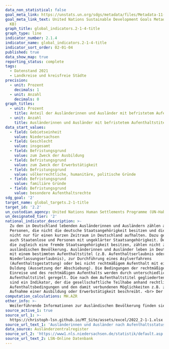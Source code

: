 ```yaml
---
data_non_statistical: false
goal_meta_link: https://unstats.un.org/sdgs/metadata/files/Metadata-11-01-01.pdf
goal_meta_link_text: United Nations Sustainable Development Goals Metadata (PDF 93.1
  KB)
graph_title: global_indicators.2-1-4-title
graph_type: line
indicator_number: 2.1.4
indicator_name: global_indicators.2-1-4-title
indicator_sort_order: 02-01-04
published: true
data_show_map: true
reporting_status: complete
tags:
  - Datenstand 2021
  - Landkreise und kreisfreie Städte
precision:
  - unit: Prozent
    decimals: 1
  - unit: Anzahl
    decimals: 0
graph_titles:
  - unit: Prozent
    title: Anteil der Ausländerinnen und Ausländer mit befristetem Aufenthaltstitel nach Grund der Befristung an allen Ausländerinnen und Ausländern (Prozent)
  - unit: Anzahl
    title: Ausländerinnen und Ausländer mit befristetem Aufenthaltstitel nach Grund der Befristung (Anzahl)
data_start_values:
  - field: Gebietseinheit
    value: Niedersachsen
  - field: Geschlecht
    value: insgesamt
  - field: Befristungsgrund
    value: zum Zweck der Ausbildung
  - field: Befristungsgrund
    value: zum Zweck der Erwerbstätigkeit
  - field: Befristungsgrund
    value: völkerrechtliche, humanitäre, politische Gründe
  - field: Befristungsgrund
    value: familiäre Gründe
  - field: Befristungsgrund
    value: besondere Aufenthaltsrechte
sdg_goal: '2'
target_name: global_targets.2-1-title
target_id: '2.2'
un_custodian_agency: United Nations Human Settlements Programme (UN-Habitat)
un_designated_tier: '2'
national_indicator_description: >-
  Zu den in Deutschland lebenden Ausländerinnen und Ausländern zählen alle
  Personen, die nicht die deutsche Staatsangehörigkeit besitzen und die sich
  nicht nur für einen kurzen Zeitraum in Deutschland aufhalten. Dazu gehören
  auch Staatenlose und Personen mit ungeklärter Staatsangehörigkeit. Deutsche,
  die zugleich eine fremde Staatsangehörigkeit besitzen, zählen nicht zur
  ausländischen Bevölkerung. Ausländerinnen und Ausländer leben in Deutschland
  mit einem bestimmten Aufenthaltstitel (z.B. Aufenthaltserlaubnis oder
  Niederlassungserlaubnis), zur Durchführung eines Asylverfahrens
  (Aufenthaltsgestattung) oder bei nicht rechtmäßigem Aufenthalt mit einer
  Duldung (Aussetzung der Abschiebung). Die Bedingungen der rechtmäßigen
  Einreise und des rechtmäßigen Aufenthalts werden durch unterschiedliche
  Aufenthaltstitel geregelt. Die nach dem Aufenthaltstitel gegliederten Daten
  sind ein Indikator, der die gesellschaftliche Teilhabe anhand rechtlicher
  Aufenthaltsbedingungen und den damit verbundenen Möglichkeiten z.B. zur
  Aufnahme einer Ausbildung oder Erwerbstätigkeit beschreibt. <br> Der Indikator zeigt nach Geschlecht differenziert die Anzahl und die prozentuale Verteilung der Ausländerinnnen und Ausländer nach dem Grund der Befristung des jeweiligen Aufenthaltstitels.
computation_calculations: MH.AZR
other_info: >-
  Weiterführende Informationen zur Ausländischen Bevölkerung finden sie in der <a href="https://www.destatis.de/DE/Themen/Gesellschaft-Umwelt/Bevoelkerung/Migration-Integration/_inhalt.html#sprg228898" target="_blank">Fachserie 1 Reihe 2 Ausländische Bevölkerung</a> auf den Internetseiten des Statistischen Bundesamtes.
source_active_1: true
source_url_1: >-
  https://christoph-lsn.github.io/MT_Site/assets/excel/2022_2-1-1.xlsx
source_url_text_1: 'Ausländerinnen und Ausländer nach Aufenthaltsstatus'
data_source: Ausländerzentralregister
source_url_2: 'https://www1.nls.niedersachsen.de/statistik/default.asp'
source_url_text_2: LSN-Online Datenbank
---
```

